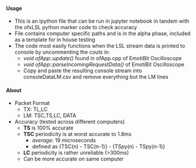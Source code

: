 #### Usage
- This is an ipython file that can be run in jupyter notebook in tandem with the ofxLSL python marker code to check accuracy
- File contains computer specific paths and is in the alpha phase, included as a template for in house testing
- The code most easily functions when the LSL stream data is printed to console by uncommenting the couts in:
  - _void ofApp::update()_ found in ofApp.cpp of EmotiBit Oscilloscope
  - _void ofApp::parseIncomingRequestData()_ of EmotiBit Oscilloscope
  - Copy and paste the resulting console stream into consoleDataLM.csv and remove everything but the LM lines

#### About
- Packet Format
  - TX: TL,LC
  - LM: TSC,TS,LC, DATA
- Accuracy (tested across different computers)
  - **TS** is 100% accurate
  - **TSC** periodicity is at worst accurate to 1.8ms
    - _average:_ 19 microseconds
	- defined as {TSC(n) - TSC(n-1)} - {TSpy(n) - TSpy(n-1)}
  - **LC** periodicity is rather unreliable (>300ms)
  - Can be more accurate on same computer
